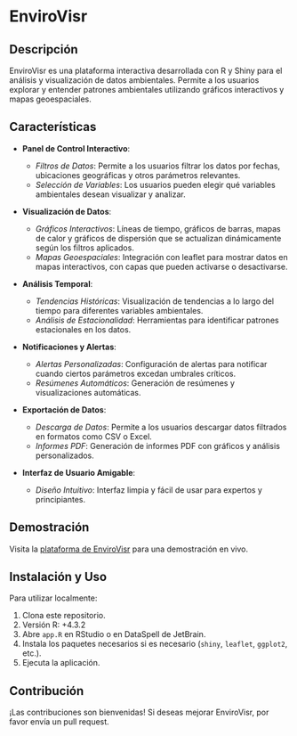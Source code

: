 # EnviroVisr

## Descripción
EnviroVisr es una plataforma interactiva desarrollada con R y Shiny para el análisis y visualización de datos ambientales. Permite a los usuarios explorar y entender patrones ambientales utilizando gráficos interactivos y mapas geoespaciales.

## Características
- **Panel de Control Interactivo**:
    - *Filtros de Datos*: Permite a los usuarios filtrar los datos por fechas, ubicaciones geográficas y otros parámetros relevantes.
    - *Selección de Variables*: Los usuarios pueden elegir qué variables ambientales desean visualizar y analizar.

- **Visualización de Datos**:
    - *Gráficos Interactivos*: Líneas de tiempo, gráficos de barras, mapas de calor y gráficos de dispersión que se actualizan dinámicamente según los filtros aplicados.
    - *Mapas Geoespaciales*: Integración con leaflet para mostrar datos en mapas interactivos, con capas que pueden activarse o desactivarse.

- **Análisis Temporal**:
    - *Tendencias Históricas*: Visualización de tendencias a lo largo del tiempo para diferentes variables ambientales.
    - *Análisis de Estacionalidad*: Herramientas para identificar patrones estacionales en los datos.

- **Notificaciones y Alertas**:
    - *Alertas Personalizadas*: Configuración de alertas para notificar cuando ciertos parámetros excedan umbrales críticos.
    - *Resúmenes Automáticos*: Generación de resúmenes y visualizaciones automáticas.

- **Exportación de Datos**:
    - *Descarga de Datos*: Permite a los usuarios descargar datos filtrados en formatos como CSV o Excel.
    - *Informes PDF*: Generación de informes PDF con gráficos y análisis personalizados.

- **Interfaz de Usuario Amigable**:
    - *Diseño Intuitivo*: Interfaz limpia y fácil de usar para expertos y principiantes.

## Demostración
Visita la [plataforma de EnviroVisr](https://envirovisr.shinyapps.io/envirovisr/) para una demostración en vivo.

## Instalación y Uso
Para utilizar localmente:
1. Clona este repositorio.
2. Versión R: +4.3.2
3. Abre `app.R` en RStudio o en DataSpell de JetBrain.
4. Instala los paquetes necesarios si es necesario (`shiny`, `leaflet`, `ggplot2`, etc.).
5. Ejecuta la aplicación.

## Contribución
¡Las contribuciones son bienvenidas! Si deseas mejorar EnviroVisr, por favor envía un pull request.



